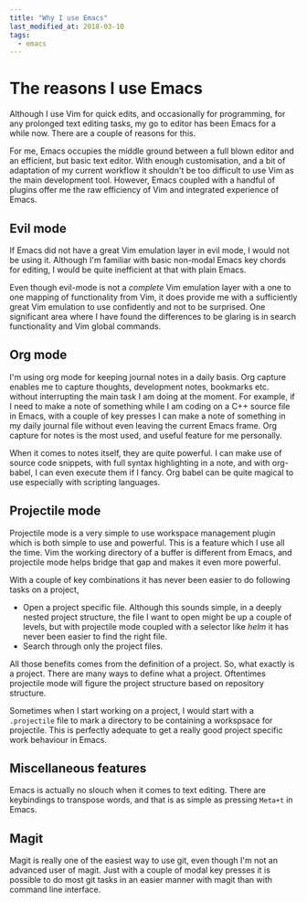 ```yaml
---
title: "Why I use Emacs"
last_modified_at: 2018-03-10
tags:
  - emacs
---
```

# The reasons I use Emacs

Although I use Vim for quick edits, and occasionally for programming, for any
prolonged text editing tasks, my go to editor has been Emacs for a while now.
There are a couple of reasons for this.

<!-- 
Talk about how I use Emacs, specifically Spacemacs.
My rationale for using Spacemacs.
Drawbacks.

There are a couple of things which are not great about macOS Emacs. I have found
that it can get stuck on a text editing operation in some mode for any kind of
reason than what I would experience on Linux. -->

For me, Emacs occupies the middle ground between a full blown editor and an
efficient, but basic text editor. With enough customisation, and a bit of
adaptation of my current workflow it shouldn't be too difficult to use Vim as
the main development tool. However, Emacs coupled with a handful of plugins
offer me the raw efficiency of Vim and integrated experience of Emacs.

## Evil mode

If Emacs did not have a great Vim emulation layer in evil mode, I would not be
using it. Although I'm familiar with basic non-modal Emacs key chords for
editing, I would be quite inefficient at that with plain Emacs.

Even though evil-mode is not a _complete_ Vim emulation layer with a one to one
mapping of functionality from Vim, it does provide me with a sufficiently great
Vim emulation to use confidently and not to be surprised. One significant area
where I have found the differences to be glaring is in search functionality and
Vim global commands.

## Org mode

I'm using org mode for keeping journal notes in a daily basis. Org capture
enables me to capture thoughts, development notes, bookmarks etc. without
interrupting the main task I am doing at the moment. For example, if I need to
make a note of something while I am coding on a C++ source file in Emacs, with a
couple of key presses I can make a note of something in my daily journal file
without even leaving the current Emacs frame. Org capture for notes is the most
used, and useful feature for me personally.

When it comes to notes itself, they are quite powerful. I can make use of source
code snippets, with full syntax highlighting in a note, and with org-babel, I
can even execute them if I fancy. Org babel can be quite magical to use
especially with scripting languages.

## Projectile mode

Projectile mode is a very simple to use workspace management plugin which is
both simple to use and powerful. This is a feature which I use all the time. Vim
the working directory of a buffer is different from Emacs, and projectile mode
helps bridge that gap and makes it even more powerful.

With a couple of key combinations it has never been easier to do following tasks
on a project,
- Open a project specific file. Although this sounds simple, in a deeply nested
  project structure, the file I want to open might be up a couple of levels, but
  with projectile mode coupled with a selector like *helm* it has never been
  easier to find the right file.
- Search through only the project files.

All those benefits comes from the definition of a project. So, what exactly is a
project. There are many ways to define what a project. Oftentimes projectile
mode will figure the project structure based on repository structure.

Sometimes when I start working on a project, I would start with a `.projectile`
file to mark a directory to be containing a workspsace for projectile. This is
perfectly adequate to get a really good project specific work behaviour in
Emacs.


## Miscellaneous features

<!-- Even though Vim with its modal editing might be more efficient --> 

<!-- Theme is that Emacs is a little bit smarter editor. At least can be made
smarter more easily! -->

Emacs is actually no slouch when it comes to text editing. There are keybindings
to transpose words, and that is as simple as pressing `Meta+t` in Emacs.

## Magit

Magit is really one of the easiest way to use git, even though I'm not an
advanced user of magit. Just with a couple of modal key presses it is possible
to do most git tasks in an easier manner with magit than with command line
interface.
